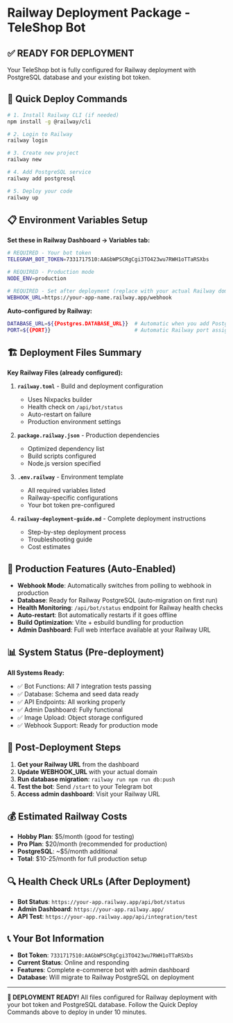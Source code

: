 # Railway Deployment Package - TeleShop Bot

## ✅ READY FOR DEPLOYMENT

Your TeleShop bot is fully configured for Railway deployment with PostgreSQL database and your existing bot token.

## 🚀 Quick Deploy Commands

```bash
# 1. Install Railway CLI (if needed)
npm install -g @railway/cli

# 2. Login to Railway
railway login

# 3. Create new project
railway new

# 4. Add PostgreSQL service
railway add postgresql

# 5. Deploy your code
railway up
```

## 📋 Environment Variables Setup

**Set these in Railway Dashboard → Variables tab:**

```bash
# REQUIRED - Your bot token
TELEGRAM_BOT_TOKEN=7331717510:AAGbWPSCRgCgi3TO423wu7RWH1oTTaRSXbs

# REQUIRED - Production mode
NODE_ENV=production

# REQUIRED - Set after deployment (replace with your actual Railway domain)
WEBHOOK_URL=https://your-app-name.railway.app/webhook
```

**Auto-configured by Railway:**
```bash
DATABASE_URL=${{Postgres.DATABASE_URL}}  # Automatic when you add PostgreSQL
PORT=${{PORT}}                           # Automatic Railway port assignment
```

## 🏗️ Deployment Files Summary

**Key Railway Files (already configured):**

1. **`railway.toml`** - Build and deployment configuration
   - Uses Nixpacks builder
   - Health check on `/api/bot/status`
   - Auto-restart on failure
   - Production environment settings

2. **`package.railway.json`** - Production dependencies
   - Optimized dependency list
   - Build scripts configured
   - Node.js version specified

3. **`.env.railway`** - Environment template
   - All required variables listed
   - Railway-specific configurations
   - Your bot token pre-configured

4. **`railway-deployment-guide.md`** - Complete deployment instructions
   - Step-by-step deployment process
   - Troubleshooting guide
   - Cost estimates

## 🔧 Production Features (Auto-Enabled)

- **Webhook Mode**: Automatically switches from polling to webhook in production
- **Database**: Ready for Railway PostgreSQL (auto-migration on first run)  
- **Health Monitoring**: `/api/bot/status` endpoint for Railway health checks
- **Auto-restart**: Bot automatically restarts if it goes offline
- **Build Optimization**: Vite + esbuild bundling for production
- **Admin Dashboard**: Full web interface available at your Railway URL

## 📊 System Status (Pre-deployment)

**All Systems Ready:**
- ✅ Bot Functions: All 7 integration tests passing
- ✅ Database: Schema and seed data ready
- ✅ API Endpoints: All working properly
- ✅ Admin Dashboard: Fully functional
- ✅ Image Upload: Object storage configured
- ✅ Webhook Support: Ready for production mode

## 🎯 Post-Deployment Steps

1. **Get your Railway URL** from the dashboard
2. **Update WEBHOOK_URL** with your actual domain
3. **Run database migration**: `railway run npm run db:push`
4. **Test the bot**: Send `/start` to your Telegram bot
5. **Access admin dashboard**: Visit your Railway URL

## 💰 Estimated Railway Costs

- **Hobby Plan**: $5/month (good for testing)
- **Pro Plan**: $20/month (recommended for production)  
- **PostgreSQL**: ~$5/month additional
- **Total**: $10-25/month for full production setup

## 🔍 Health Check URLs (After Deployment)

- **Bot Status**: `https://your-app.railway.app/api/bot/status`
- **Admin Dashboard**: `https://your-app.railway.app/`  
- **API Test**: `https://your-app.railway.app/api/integration/test`

## 📞 Your Bot Information

- **Bot Token**: `7331717510:AAGbWPSCRgCgi3TO423wu7RWH1oTTaRSXbs`
- **Current Status**: Online and responding
- **Features**: Complete e-commerce bot with admin dashboard
- **Database**: Will migrate to Railway PostgreSQL on deployment

---

**🚀 DEPLOYMENT READY!** All files configured for Railway deployment with your bot token and PostgreSQL database. Follow the Quick Deploy Commands above to deploy in under 10 minutes.